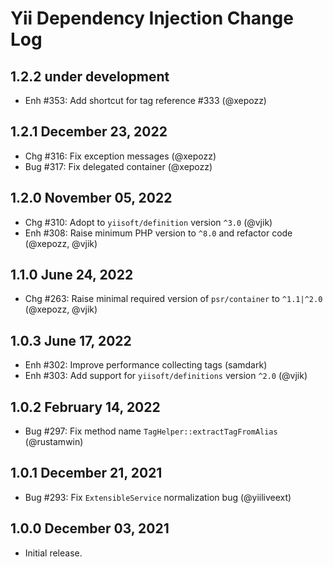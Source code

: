 # Yii Dependency Injection Change Log

## 1.2.2 under development

- Enh #353: Add shortcut for tag reference #333 (@xepozz)

## 1.2.1 December 23, 2022

- Chg #316: Fix exception messages (@xepozz)
- Bug #317: Fix delegated container (@xepozz)

## 1.2.0 November 05, 2022

- Chg #310: Adopt to `yiisoft/definition` version `^3.0` (@vjik)
- Enh #308: Raise minimum PHP version to `^8.0` and refactor code (@xepozz, @vjik)

## 1.1.0 June 24, 2022

- Chg #263: Raise minimal required version of `psr/container` to `^1.1|^2.0` (@xepozz, @vjik)

## 1.0.3 June 17, 2022

- Enh #302: Improve performance collecting tags (samdark)
- Enh #303: Add support for `yiisoft/definitions` version `^2.0` (@vjik)

## 1.0.2 February 14, 2022

- Bug #297: Fix method name `TagHelper::extractTagFromAlias` (@rustamwin)

## 1.0.1 December 21, 2021

- Bug #293: Fix `ExtensibleService` normalization bug (@yiiliveext)

## 1.0.0 December 03, 2021

- Initial release.
